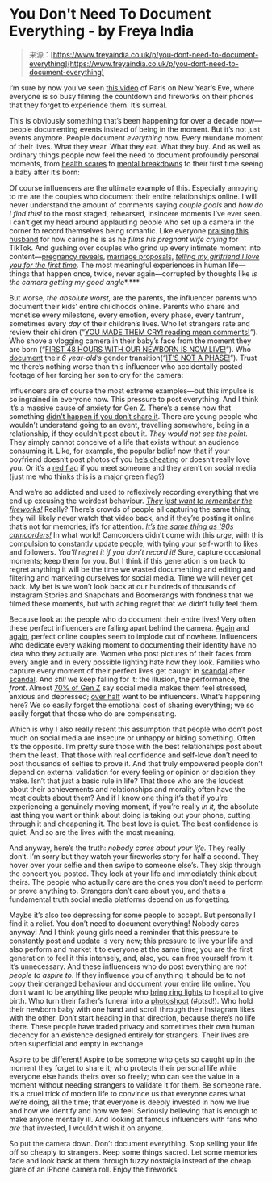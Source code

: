 <!--yml
category: 未分类
date: 2024-05-27 14:57:35
-->

# You Don't Need To Document Everything - by Freya India

> 来源：[https://www.freyaindia.co.uk/p/you-dont-need-to-document-everything](https://www.freyaindia.co.uk/p/you-dont-need-to-document-everything)

I’m sure by now you’ve seen [this video](https://twitter.com/Culture_Crit/status/1741902868666286389) of Paris on New Year’s Eve, where everyone is so busy filming the countdown and fireworks on their phones that they forget to experience them. It’s surreal.

This is obviously something that’s been happening for over a decade now—people documenting events instead of being in the moment. But it’s not just events anymore. People document *everything* now. Every mundane moment of their lives. What they wear. What they eat. What they buy. And as well as ordinary things people now feel the need to document profoundly personal moments, from [health scares](https://www.tiktok.com/@lianajadee/video/7231235678976183578) to [mental breakdowns](https://www.tiktok.com/@itsnotalexam/video/7225093238460386586) to their first time seeing a baby after it’s born:

Of course influencers are the ultimate example of this. Especially annoying to me are the couples who document their entire relationships online. I will never understand the amount of comments saying *couple goals* and *how do I find this!* to the most staged, rehearsed, insincere moments I’ve ever seen. I can’t get my head around applauding people who set up a camera in the corner to record themselves being romantic. Like everyone [praising this husband](https://www.tiktok.com/@matt_and_abby/video/7232048159575248170) for how caring he is as he *films his pregnant wife crying* for TikTok. And gushing over couples who grind up every intimate moment into content—[pregnancy reveals](https://www.tiktok.com/@lianajadee/video/7043810267024657669), [marriage proposals,](https://www.youtube.com/watch?v=21BL0EdCWAE) *[telling my girlfriend I love you for the first time](https://www.youtube.com/watch?v=koJW3-imfwE).* The most meaningful experiences in human life—things that happen once, twice, never again—corrupted by thoughts like *is the camera getting my good angle**.***

But worse, *the absolute worst,* are the parents, the influencer parents who document their kids’ entire childhoods online. Parents who share and monetise every milestone, every emotion, every phase, every tantrum, sometimes every *day* of their children’s lives. Who let strangers rate and review their children (“[YOU MADE THEM CRY! reading mean comments!](https://www.youtube.com/watch?v=W6vR-eLG6yc&t=919s)*”*). Who shove a vlogging camera in their baby’s face from the moment they are born (“[FIRST 48 HOURS WITH OUR NEWBORN IS NOW LIVE!](https://www.tiktok.com/@matt_and_abby/video/7273583834623380778)”). Who [document](https://www.youtube.com/watch?v=PV0nzpfrnJE) their *6 year-old’s* gender transition(“[IT’S NOT A PHASE!](https://www.youtube.com/watch?v=y2bPG9DzUZ0&embeds_referring_euri=https%3A%2F%2Fwww.freyaindia.co.uk%2F&feature=emb_title)”). Trust me there’s nothing worse than this influencer who accidentally posted footage of her forcing her son to cry for the camera:

Influencers are of course the most extreme examples—but this impulse is so ingrained in everyone now. This pressure to post everything. And I think it’s a massive cause of anxiety for Gen Z. There’s a sense now that something [didn’t happen if you don’t share it](https://www.theguardian.com/news/2015/feb/26/pics-or-it-didnt-happen-mantra-instagram-era-facebook-twitter#:~:text=Removing%20the%20mediating%20elements%20of,may%20believe%20and%20validate%20i). There are young people who wouldn’t understand going to an event, travelling somewhere, being in a relationship, if they couldn’t post about it. *They would not see the point.* They simply cannot conceive of a life that exists without an audience consuming it. Like, for example, the popular belief now that if your boyfriend doesn’t post photos of you [he’s cheating](https://www.tiktok.com/@emilyhamocon/video/7254734866011458859) or doesn’t really love you. Or it’s a [red flag](https://www.reddit.com/r/Tinder/comments/14k471h/red_flag/) if you meet someone and they aren’t on social media (just me who thinks this is a major green flag?)

And we’re so addicted and used to reflexively recording everything that we end up excusing the weirdest behaviour. *[They just want to remember the fireworks!](https://twitter.com/tiya_tequila/status/1742599912917766560)* Really? There’s crowds of people all capturing the same thing; they will likely never watch that video back, and if they’re posting it online that’s not for memories; it’s for attention. [](https://twitter.com/Texastargirl/status/1735213227288432945https://twitter.com/Texastargirl/status/1735213227288432945) *[It’s the same thing as ‘90s camcorders!](https://twitter.com/Texastargirl/status/1735213227288432945)* In what world! Camcorders didn’t come with this *urge*, with this compulsion to constantly update people, with tying your self-worth to likes and followers. *You’ll regret it if you don’t record it!* Sure, capture occasional moments; keep them for you. But I think if this generation is on track to regret anything it will be the time we wasted documenting and editing and filtering and marketing ourselves for social media. Time we will never get back. My bet is we won’t look back at our hundreds of thousands of Instagram Stories and Snapchats and Boomerangs with fondness that we filmed these moments, but with aching regret that we didn’t fully feel them.

Because look at the people who do document their entire lives! Very often these perfect influencers are falling apart behind the camera. [Again](https://www.dailymail.co.uk/femail/article-5825441/Tammy-Hembrow-announces-shock-split-fianc-Reece-Hawkins.html) and [again](https://www.vanityfair.com/style/2022/09/no-more-mr-wife-guy), perfect online couples seem to implode out of nowhere. Influencers who dedicate every waking moment to documenting their identity have no idea who they actually are. Women who post pictures of their faces from every angle and in every possible lighting hate how they look. Families who capture every moment of their perfect lives get caught in [scandal](https://people.com/ruby-franke-rise-fall-youtube-vlogger-charged-child-abuse-7969073#:~:text=Ruby%20and%20Kevin%20Franke%20Begin%20%278Passengers%27%20Vlog%20in%202015&text=According%20to%20Insider%2C%20the%20Franke,the%20wake%20of%20Franke%27s%20arrest.) after [scandal](https://www.youtube.com/watch?v=JBhWOgLjmSE). And *still* we keep falling for it: the illusion, the performance, the *front*. Almost [70% of Gen Z](https://www.theguardian.com/society/2023/jan/01/social-media-triggers-children-to-dislike-their-own-bodies-says-study) say social media makes them feel stressed, anxious and depressed; [over half](https://www.parents.com/gen-z-wants-to-be-social-media-influencers-8349212) want to be influencers. What’s happening here? We so easily forget the emotional cost of sharing everything; we so easily forget that those who do are compensating.

Which is why I also really resent this assumption that people who don’t post much on social media are insecure or unhappy or hiding something. Often it’s the opposite. I’m pretty sure those with the best relationships post about them the least. That those with real confidence and self-love don’t need to post thousands of selfies to prove it. And that truly empowered people don’t depend on external validation for every feeling or opinion or decision they make. Isn’t that just a basic rule in life? That those who are the loudest about their achievements and relationships and morality often have the most doubts about them? And if I know one thing it’s that if you’re experiencing a genuinely moving moment, if you’re really *in it,* the absolute last thing you want or think about doing is taking out your phone, cutting through it and cheapening it. The best love is quiet. The best confidence is quiet. And so are the lives with the most meaning.

And anyway, here’s the truth: *nobody cares about your life.* They really don’t. I’m sorry but they watch your fireworks story for half a second. They hover over your selfie and then swipe to someone else’s. They skip through the concert you posted. They look at your life and immediately think about theirs. The people who actually care are the ones you don’t need to perform or prove anything to. Strangers don’t care about you, and that’s a fundamental truth social media platforms depend on us forgetting.

Maybe it’s also too depressing for some people to accept. But personally I find it a relief. You don’t need to document everything! Nobody cares anyway! And I think young girls need a reminder that this pressure to constantly post and update is very new; this pressure to live your life and also perform and market it to everyone at the same time; you are the first generation to feel it this intensely, and, also, you can free yourself from it. It’s unnecessary. And these influencers who do post everything are *not people to aspire to*. If they influence you of anything it should be to not copy their deranged behaviour and document your entire life online. You don’t want to be anything like people who [bring ring lights](https://www.thetimes.co.uk/article/the-crowning-glory-for-tiktoks-new-mums-birthingmakeup-hmrfq6mjw) to hospital to give birth. Who turn their father’s funeral into a [photoshoot](https://twitter.com/MacMcCannTX/status/1453030106528632836?ref_src=twsrc%5Etfw%7Ctwcamp%5Etweetembed%7Ctwterm%5E1453030106528632836%7Ctwgr%5E5c5854e92a5fe7c35ee01acc6879203c90d848af%7Ctwcon%5Es1_&ref_url=https%3A%2F%2Fthegrio.com%2F2021%2F10%2F28%2Finstagram-influencer-photoshoot-funeral%2F) (#ptsd!). Who hold their newborn baby with one hand and scroll through their Instagram likes with the other. Don’t start heading in that direction, because there’s no life there. These people have traded privacy and sometimes their own human decency for an existence designed entirely for strangers. Their lives are often superficial and empty in exchange.

Aspire to be different! Aspire to be someone who gets so caught up in the moment they forget to share it; who protects their personal life while everyone else hands theirs over so freely; who can see the value in a moment without needing strangers to validate it for them. Be someone rare. It’s a cruel trick of modern life to convince us that everyone cares what we’re doing, all the time; that everyone is deeply invested in how we live and how we identify and how we feel. Seriously believing that is enough to make anyone mentally ill. And looking at famous influencers with fans who *are* that invested, I wouldn’t wish it on anyone.

So put the camera down. Don’t document everything. Stop selling your life off so cheaply to strangers. Keep some things sacred. Let some memories fade and look back at them through fuzzy nostalgia instead of the cheap glare of an iPhone camera roll. Enjoy the fireworks.